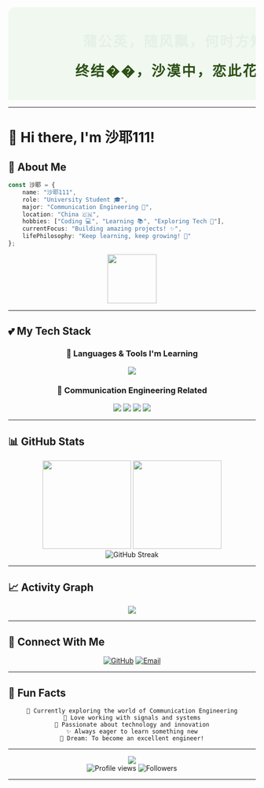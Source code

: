 <div align="center">

<svg width="800" height="300" xmlns="http://www.w3.org/2000/svg">
  <defs>
    <style type="text/css">
      @import url('https://fonts.googleapis.com/css2?family=Noto+Serif+SC:wght@700&amp;display=swap');
    </style>
  </defs>
  
  <rect width="800" height="300" fill="#f0f8f0" rx="15"/>
  
  <text x="400" y="80" font-family="'Noto Serif SC', 'KaiTi', serif" font-size="28" font-weight="bold" fill="#2d5016" text-anchor="middle" letter-spacing="3">
    蒲公英，随风飘，何时方知归何处？
    <animate attributeName="opacity" from="0" to="1" dur="1.5s" fill="freeze"/>
  </text>
  
  <text x="400" y="140" font-family="'Noto Serif SC', 'KaiTi', serif" font-size="28" font-weight="bold" fill="#2d5016" text-anchor="middle" letter-spacing="3">
    终结��，沙漠中，恋此花者一人足。
    <animate attributeName="opacity" from="0" to="1" dur="1.5s" begin="1s" fill="freeze"/>
  </text>
  
  <text x="400" y="220" font-family="'Noto Serif SC', 'KaiTi', serif" font-size="24" font-weight="bold" fill="#2d5016" text-anchor="middle" letter-spacing="2" font-style="italic">
    于是此生无憾。
    <animate attributeName="opacity" from="0" to="1" dur="1.5s" begin="2s" fill="freeze"/>
  </text>
  
  <line x1="250" y1="250" x2="550" y2="250" stroke="#2d5016" stroke-width="2" opacity="0.3"/>
</svg>

</div>

---

# 💖 Hi there, I'm 沙耶111! 


## 🌟 About Me

```typescript
const 沙耶 = {
    name: "沙耶111",
    role: "University Student 🎓",
    major: "Communication Engineering 📡",
    location: "China 🇨🇳",
    hobbies: ["Coding 💻", "Learning 📚", "Exploring Tech 🚀"],
    currentFocus: "Building amazing projects! ✨",
    lifePhilosophy: "Keep learning, keep growing! 🌱"
};
```

<div align="center">
  <img src="https://media.giphy.com/media/WUlplcMpOCEmTGBtBW/giphy.gif" width="100">
</div>

---

## 💕 My Tech Stack

<div align="center">

### 🎨 Languages & Tools I'm Learning

<img src="https://skillicons.dev/icons?i=python,c,cpp,java,js,html,css,git,github,vscode,matlab,linux&theme=light&perline=6" />

### 📡 Communication Engineering Related

<img src="https://img.shields.io/badge/MATLAB-0076A8?style=for-the-badge&logo=mathworks&logoColor=white" />
<img src="https://img.shields.io/badge/Signal_Processing-FF69B4?style=for-the-badge&logo=wave&logoColor=white" />
<img src="https://img.shields.io/badge/Circuit_Design-9370DB?style=for-the-badge&logo=electronicsdesign&logoColor=white" />
<img src="https://img.shields.io/badge/Wireless_Communication-87CEEB?style=for-the-badge&logo=wifi&logoColor=white" />

</div>

---

## 📊 GitHub Stats

<div align="center">
  <img height="180em" src="https://github-readme-stats.vercel.app/api?username=AinzFn&show_icons=true&theme=buefy&include_all_commits=true&count_private=true&border_radius=20&bg_color=FFE4E1&title_color=FF69B4&text_color=FF69B4&icon_color=FF1493" />
  <img height="180em" src="https://github-readme-stats.vercel.app/api/top-langs/?username=AinzFn&layout=compact&langs_count=8&theme=buefy&border_radius=20&bg_color=FFE4E1&title_color=FF69B4&text_color=FF69B4" />
</div>

<div align="center">
  <img src="https://github-readme-streak-stats.herokuapp.com/?user=AinzFn&theme=buefy&border_radius=20&background=FFE4E1&ring=FF69B4&fire=FF1493&currStreakLabel=FF69B4" alt="GitHub Streak" />
</div>

---


## 📈 Activity Graph

<div align="center">
  <img src="https://github-readme-activity-graph.vercel.app/graph?username=AinzFn&theme=tokyo-night&bg_color=FFE4E1&color=FF69B4&line=FF1493&point=FF69B4&area=true&hide_border=true" />
</div>

---

## 💌 Connect With Me

<div align="center">
  
[![GitHub](https://img.shields.io/badge/GitHub-AinzFn-FF69B4?style=for-the-badge&logo=github&logoColor=white)](https://github.com/AinzFn)
[![Email](https://img.shields.io/badge/Email-Contact_Me-FF1493?style=for-the-badge&logo=gmail&logoColor=white)](mailto:your.email@example.com)

</div>

---

## 🎀 Fun Facts

<div align="center">

```
🌸 Currently exploring the world of Communication Engineering
📡 Love working with signals and systems
💖 Passionate about technology and innovation
✨ Always eager to learn something new
🎯 Dream: To become an excellent engineer!
```

</div>

---

<div align="center">
  <img src="https://capsule-render.vercel.app/api?type=waving&color=gradient&customColorList=6,11,20&height=150&section=footer&text=Thanks%20for%20Visiting!%20💖&fontSize=40&fontColor=fff&animation=fadeIn" />
</div>

<div align="center">
  <img src="https://komarev.com/ghpvc/?username=AinzFn&label=Profile%20Views&color=ff69b4&style=flat-square" alt="Profile views" />
  <img src="https://img.shields.io/github/followers/AinzFn?label=Followers&style=flat-square&color=ff69b4" alt="Followers" />
</div>

---